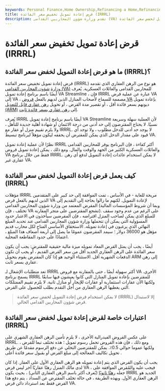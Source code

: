 ```yaml
---
keywords: Personal Finance,Home Ownership,Refinancing a Home,Refinancing
title: قرض إعادة تمويل تخفيض سعر الفائدة (IRRRL)
description: تقدم وزارة شؤون المحاربين القدامى (VA) قرض إعادة تمويل لخفض سعر الفائدة (IRRRL) كجزء من برنامج الرهن العقاري لأصحاب المنازل الحاصلين بالفعل على قروض VA. تساعد IRRRLs المحاربين القدامى والعائلات العسكرية في الحصول على معدلات أقل ، أو التحويل من الرهن العقاري القابل للتعديل إلى الرهن العقاري ذي السعر الثابت.
---
```


# قرض إعادة تمويل تخفيض سعر الفائدة (IRRRL)
## ما هو قرض إعادة التمويل لخفض سعر الفائدة (IRRRL)؟

قرض إعادة تمويل تخفيض سعر الفائدة (IRRRL) هو نوع من الرهن العقاري الذي تقدمه [وزارة](/us-department-veterans-affairs) [شؤون المحاربين القدامى (VA)](/us-department-veterans-affairs) للمحاربين القدامى والعائلات العسكرية. يُعرف أيضًا باسم برنامج إعادة تمويل VA Streamline ، فإن IRRRL عبارة عن عملية قرض VA إلى VA ، مصممة للسماح لأصحاب المنازل الذين لديهم بالفعل [قروض VA](/valoan) بإعادة تمويل ديونهم بسعر فائدة أقل ، أو تقصير مدة القرض ، أو تحويل [رهن عقاري قابل للتعديل (ARM)](/arm) إلى [رهن عقاري بسعر فائدة ثابت](/fixed-rate_mortgage).

يُعرف IRRRL أيضًا باسم برنامج إعادة تمويل VA Streamline لأن العملية سهلة وسريعة نسبيًا. لا يحتاج المقترضون إلى حد أدنى من درجة الائتمان أو شهادة أهلية جديدة للتأهل ، ولا يلزم تقييم منزل أو عقار مع IRRRL. لا يوجد حد أدنى للدخل مطلوب ، ولا توجد أي قيود على مقدار الدخل الذي يمكن للمقترض أن يحققه ليكون مؤهلاً لبرنامج تبسيط VA.

نظرًا لأن عملية إعادة تمويل IRRRL أكثر كفاءة ، فإن البرنامج يوفر للمحاربين القدامى والعائلات العسكرية الكثير من الجهد والوقت والمال. ومع ذلك ، يمكن إعادة تمويل قروض VA فقط من خلال برنامج IRRRL. لا يمكن استخدام عائدات إعادة التمويل لدفع أي رهن عقاري غير VA.

## كيف يعمل قرض إعادة التمويل لخفض سعر الفائدة (IRRRL)

مؤهلات IRRRL مريحة للغاية - في الأساس ، تمت الموافقة إلى حد كبير على المتقدمين الذين لديهم بالفعل قرض VA لإعادة التمويل. لكنهم ما زالوا بحاجة إلى التقديم إلى المقرض المعتمد من وزارة شؤون المحاربين القدامى (وبما أن شروط المؤسسات المالية تختلف ، فإن VA تشجع المقترضين على متجر المقارنة). على الرغم من عدم وجود سقف للمبلغ الذي يمكن لصاحب المنزل اقتراضه ، فإن المقرضين سيأخذون في الاعتبار حدود المسؤولية التي يمكن أن تتحملها وزارة شؤون المحاربين القدامى عند تحديد المبلغ النهائي الذي يرغبون في إعادة تمويله. الاستحقاق الأساسي المتاح لكل محارب قديم مؤهل هو 36000 دولار ؛ سيمد المقرضون عمومًا ما يصل إلى أربعة أضعاف هذا المبلغ ، اعتمادًا على حدود المقاطعة المحلية.

أيضًا ، يجب أن يمثل القرض المعاد تمويله ميزة مالية حقيقية للمقترض: يجب أن يكون سعر الفائدة على الرهن العقاري الجديد أقل من سعر القرض القديم ، أو يجب أن تكون الدفعات الشهرية أقل. الاستثناء الوحيد هو إذا كان المقترض يقوم بتحويل ARM إلى رهن عقاري بسعر ثابت.

تعد متطلبات الإشغال لـ IRRRL أكثر سهولة أيضًا ، حتى بالمقارنة مع قروض VA الأخرى. يسمح برنامج IRRRL للمقترضين بإعادة تمويل المنازل التي كانوا يعيشون فيها سابقًا ولكنها الآن عقارات استثمارية أو عقارات للإيجار أو منازل ثانية. لا يلزم تقييم الممتلكات التي يغطيها الرهن العقاري من أجل التقدم بطلب للحصول على القرض.

> لا يمكن استخدام قرض إعادة التمويل لخفض سعر الفائدة (IRRRL) إلا لاستبدال قرض شؤون المحاربين القدامى الحالي.

>

## اعتبارات خاصة لقرض إعادة تمويل لخفض سعر الفائدة (IRRRL)

على عكس القروض الفيدرالية الأخرى ، لا يلزم تأمين الرهن العقاري الشهري على IRRRL. ومع ذلك ، فإن هذه القروض تحمل رسوم تمويل ؛ هذه تختلف تبعا للقرض ، ولكنها عموما حوالي 0.5٪. يمكن للمقترضين التخلي عن دفع الرسوم مقدمًا عن طريق تحويل تكاليف المعالجة إلى مبلغ القرض أو بقبول سعر فائدة أعلى .

يجب أن يكون القرض الذي يتم إعادة تمويله هو الرهن العقاري الأول على العقار. إذا كان لدى مالك المنزل رهنًا عقاريًا آخر ليس قرض VA ، فيجب عليه والمُقرض الموافقة على جعله [رهنًا ثانويًا](/secondliendebt) (يُعرف أكثر باسم الرهن العقاري الثاني) ، بحيث يكون IRRRL الجديد هو الرهن العقاري الأول. وبهذه الطريقة ، في حالة تخلف المقترض عن السداد ، يتم دفع هذا القرض فقط بعد استرداد دائن قرض VA.

